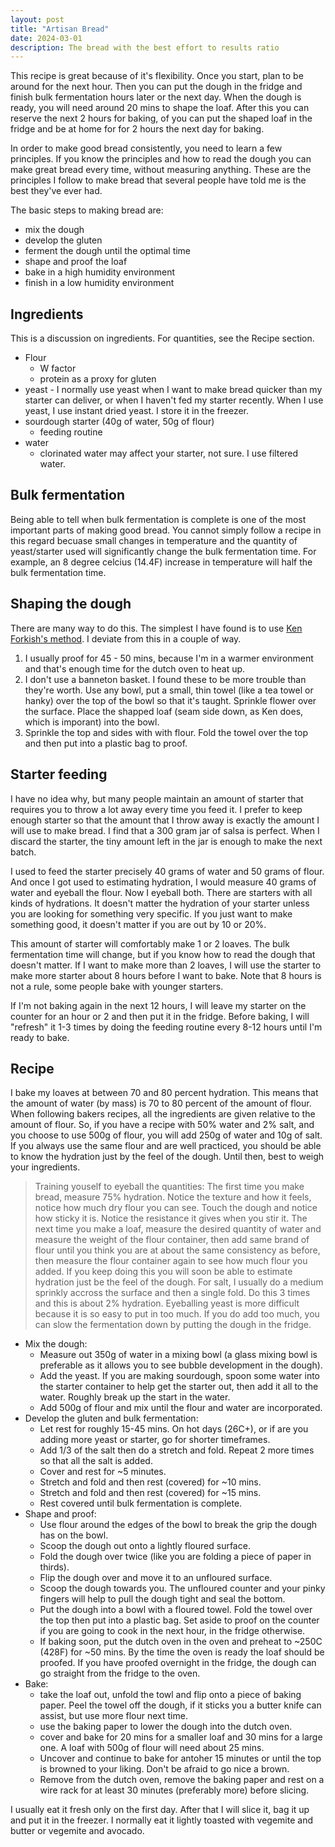 ```yaml
---
layout: post
title: "Artisan Bread"
date: 2024-03-01
description: The bread with the best effort to results ratio
---
```


This recipe is great because of it's flexibility. Once you start, plan to be around for the next hour. Then you can put the dough in the fridge and finish bulk fermentation hours later or the next day. When the dough is ready, you will need around 20 mins to shape the loaf. After this you can reserve the next 2 hours for baking, of you can put the shaped loaf in the fridge and be at home for for 2 hours the next day for baking.

In order to make good bread consistently, you need to learn a few principles. If you know the principles and how to read the dough you can make great bread every time, without measuring anything. These are the principles I follow to make bread that several people have told me is the best they've ever had.

The basic steps to making bread are:

- mix the dough
- develop the gluten
- ferment the dough until the optimal time
- shape and proof the loaf
- bake in a high humidity environment
- finish in a low humidity environment

Ingredients
-----------

This is a discussion on ingredients. For quantities, see the Recipe section.

- Flour
  - W factor
  - protein as a proxy for gluten
- yeast - I normally use yeast when I want to make bread quicker than my starter can deliver, or when I haven't fed my starter recently. When I use yeast, I use instant dried yeast. I store it in the freezer.
- sourdough starter (40g of water, 50g of flour)
  - feeding routine
- water
  - clorinated water may affect your starter, not sure. I use filtered water.

Bulk fermentation
-----------------

Being able to tell when bulk fermentation is complete is one of the most important parts of making good bread. You cannot simply follow a recipe in this regard becuase small changes in temperature and the quantity of yeast/starter used will significantly change the bulk fermentation time. For example, an 8 degree celcius (14.4F) increase in temperature will half the bulk fermentation time.

Shaping the dough
-----------------

There are many way to do this. The simplest I have found is to use [Ken Forkish's method](https://www.youtube.com/watch?v=MPdedk9gJLQ). I deviate from this in a couple of way.

1. I usually proof for 45 - 50 mins, because I'm in a warmer environment and that's enough time for the dutch oven to heat up.
2. I don't use a banneton basket. I found these to be more trouble than they're worth. Use any bowl, put a small, thin towel (like a tea towel or hanky) over the top of the bowl so that it's taught. Sprinkle flower over the surface. Place the shapped loaf (seam side down, as Ken does, which is imporant) into the bowl.
3. Sprinkle the top and sides with with flour. Fold the towel over the top and then put into a plastic bag to proof.

Starter feeding
---------------

I have no idea why, but many people maintain an amount of starter that requires you to throw a lot away every time you feed it. I prefer to keep enough starter so that the amount that I throw away is exactly the amount I will use to make bread. I find that a 300 gram jar of salsa is perfect. When I discard the starter, the tiny amount left in the jar is enough to make the next batch.

I used to feed the starter precisely 40 grams of water and 50 grams of flour. And once I got used to estimating hydration, I would measure 40 grams of water and eyeball the flour. Now I eyeball both. There are starters with all kinds of hydrations. It doesn't matter the hydration of your starter unless you are looking for something very specific. If you just want to make something good, it doesn't matter if you are out by 10 or 20%.

This amount of starter will comfortably make 1 or 2 loaves. The bulk fermentation time will change, but if you know how to read the dough that doesn't matter. If I want to make more than 2 loaves, I will use the starter to make more starter about 8 hours before I want to bake. Note that 8 hours is not a rule, some people bake with younger starters.

If I'm not baking again in the next 12 hours, I will leave my starter on the counter for an hour or 2 and then put it in the fridge. Before baking, I will "refresh" it 1-3 times by doing the feeding routine every 8-12 hours until I'm ready to bake.

Recipe
------

I bake my loaves at between 70 and 80 percent hydration. This means that the amount of water (by mass) is 70 to 80 percent of the amount of flour. When following bakers recipes, all the ingredients are given relative to the amount of flour. So, if you have a recipe with 50% water and 2% salt, and you choose to use 500g of flour, you will add 250g of water and 10g of salt. If you always use the same flour and are well practiced, you should be able to know the hydration just by the feel of the dough. Until then, best to weigh your ingredients. 

> Training youself to eyeball the quantities: The first time you make bread, measure 75% hydration. Notice the texture and how it feels, notice how much dry flour you can see. Touch the dough and notice how sticky it is. Notice the resistance it gives when you stir it. The next time you make a loaf, measure the desired quantity of water and measure the weight of the flour container, then add same brand of flour until you think you are at about the same consistency as before, then measure the flour container again to see how much flour you added. If you keep doing this you will soon be able to estimate hydration just be the feel of the dough. For salt, I usually do a medium sprinkly accross the surface and then a single fold. Do this 3 times and this is about 2% hydration. Eyeballing yeast is more difficult because it is so easy to put in too much. If you do add too much, you can slow the fermentation down by putting the dough in the fridge.

- Mix the dough:
  - Measure out 350g of water in a mixing bowl (a glass mixing bowl is preferable as it allows you to see bubble development in the dough).
  - Add the yeast. If you are making sourdough, spoon some water into the starter container to help get the starter out, then add it all to the water. Roughly break up the start in the water.
  -  Add 500g of flour and mix until the flour and water are incorporated.
- Develop the gluten and bulk fermentation:
  - Let rest for roughly 15-45 mins. On hot days (26C+), or if are you adding more yeast or starter, go for shorter timeframes.
  - Add 1/3 of the salt then do a stretch and fold. Repeat 2 more times so that all the salt is added.
  - Cover and rest for ~5 minutes.
  - Stretch and fold and then rest (covered) for ~10 mins.
  - Stretch and fold and then rest (covered) for ~15 mins.
  - Rest covered until bulk fermentation is complete.
- Shape and proof:
  - Use flour around the edges of the bowl to break the grip the dough has on the bowl.
  - Scoop the dough out onto a lightly floured surface.
  - Fold the dough over twice (like you are folding a piece of paper in thirds).
  - Flip the dough over and move it to an unfloured surface.
  - Scoop the dough towards you. The unfloured counter and your pinky fingers will help to pull the dough tight and seal the bottom.
  - Put the dough into a bowl with a floured towel. Fold the towel over the top then put into a plastic bag. Set aside to proof on the counter if you are going to cook in the next hour, in the fridge otherwise.
  - If baking soon, put the dutch oven in the oven and preheat to ~250C (428F) for ~50 mins. By the time the oven is ready the loaf should be proofed. If you have proofed overnight in the fridge, the dough can go straight from the fridge to the oven.
- Bake:
  - take the loaf out, unfold the towl and flip onto a piece of baking paper. Peel the towel off the dough, if it sticks you a butter knife can assist, but use more flour next time.
  - use the baking paper to lower the dough into the dutch oven.
  - cover and bake for 20 mins for a smaller loaf and 30 mins for a large one. A loaf with 500g of flour will need about 25 mins.
  - Uncover and continue to bake for antoher 15 minutes or until the top is browned to your liking. Don't be afraid to go nice a brown.
  - Remove from the dutch oven, remove the baking paper and rest on a wire rack for at least 30 minutes (preferably more) before slicing.
 
I usually eat it fresh only on the first day. After that I will slice it, bag it up and put it in the freezer. I normally eat it lightly toasted with vegemite and butter or vegemite and avocado.
